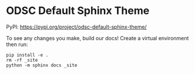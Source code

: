 # ODSC Default Sphinx Theme

PyPI: https://pypi.org/project/odsc-default-sphinx-theme/


To see any changes you make, build our docs! Create a virtual environment then run:

```
pip install -e .
rm -rf _site
python -m sphinx docs _site
```


